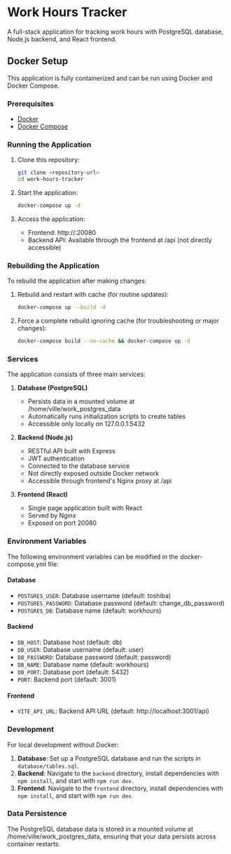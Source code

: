 # Work Hours Tracker

A full-stack application for tracking work hours with PostgreSQL database, Node.js backend, and React frontend.

## Docker Setup

This application is fully containerized and can be run using Docker and Docker Compose.

### Prerequisites

- [Docker](https://docs.docker.com/get-docker/)
- [Docker Compose](https://docs.docker.com/compose/install/)

### Running the Application

1. Clone this repository:
   ```bash
   git clone <repository-url>
   cd work-hours-tracker
   ```

2. Start the application:
   ```bash
   docker-compose up -d
   ```

3. Access the application:
   - Frontend: http://<your-ip>:20080
   - Backend API: Available through the frontend at /api (not directly accessible)

### Rebuilding the Application

To rebuild the application after making changes:

1. Rebuild and restart with cache (for routine updates):
   ```bash
   docker-compose up --build -d
   ```

2. Force a complete rebuild ignoring cache (for troubleshooting or major changes):
   ```bash
   docker-compose build --no-cache && docker-compose up -d
   ```

### Services

The application consists of three main services:

1. **Database (PostgreSQL)**
   - Persists data in a mounted volume at /home/ville/work_postgres_data
   - Automatically runs initialization scripts to create tables
   - Accessible only locally on 127.0.0.1:5432

2. **Backend (Node.js)**
   - RESTful API built with Express
   - JWT authentication
   - Connected to the database service
   - Not directly exposed outside Docker network
   - Accessible through frontend's Nginx proxy at /api

3. **Frontend (React)**
   - Single page application built with React
   - Served by Nginx
   - Exposed on port 20080

### Environment Variables

The following environment variables can be modified in the docker-compose.yml file:

#### Database
- `POSTGRES_USER`: Database username (default: toshiba)
- `POSTGRES_PASSWORD`: Database password (default: change_db_password)
- `POSTGRES_DB`: Database name (default: workhours)

#### Backend
- `DB_HOST`: Database host (default: db)
- `DB_USER`: Database username (default: user)
- `DB_PASSWORD`: Database password (default: password)
- `DB_NAME`: Database name (default: workhours)
- `DB_PORT`: Database port (default: 5432)
- `PORT`: Backend port (default: 3001)

#### Frontend
- `VITE_API_URL`: Backend API URL (default: http://localhost:3001/api)

### Development

For local development without Docker:

1. **Database**: Set up a PostgreSQL database and run the scripts in `database/tables.sql`.
2. **Backend**: Navigate to the `backend` directory, install dependencies with `npm install`, and start with `npm run dev`.
3. **Frontend**: Navigate to the `frontend` directory, install dependencies with `npm install`, and start with `npm run dev`.

### Data Persistence

The PostgreSQL database data is stored in a mounted volume at /home/ville/work_postgres_data, ensuring that your data persists across container restarts.
